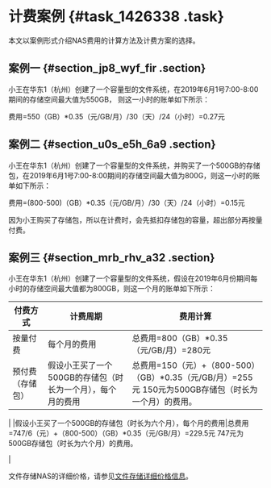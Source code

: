 # 计费案例 {#task_1426338 .task}

本文以案例形式介绍NAS费用的计算方法及计费方案的选择。

## 案例一 {#section_jp8_wyf_fir .section}

小王在华东1（杭州）创建了一个容量型的文件系统，在2019年6月1号7:00-8:00期间的存储空间最大值为550GB， 则这一小时的账单如下所示：

费用=550（GB）\*0.35（元/GB/月）/30（天）/24（小时）=0.27元

## 案例二 {#section_u0s_e5h_6a9 .section}

小王在华东1（杭州）创建了一个容量型的文件系统，并购买了一个500GB的存储包，在2019年6月1号7:00-8:00期间的存储空间最大值为800G，则这一小时的账单如下所示：

费用=\(800-500\)（GB）\*0.35（元/GB/月）/30（天）/24（小时）=0.15元

因为小王购买了存储包，所以在计费时，会先抵扣存储包的容量，超出部分再按量付费。

## 案例三 {#section_mrb_rhv_a32 .section}

小王在华东1（杭州）创建了一个容量型的文件系统，假设在2019年6月份期间每小时的存储空间最大值都为800GB，则这一个月的账单如下所示：

|付费方式|计费周期|费用计算|
|----|----|----|
|按量付费|每个月的费用|总费用=800（GB）\*0.35（元/GB/月）=280元|
|预付费（存储包）|假设小王买了一个500GB的存储包（时长为一个月），每个月的费用|总费用=150（元）+（800-500）（GB）\*0.35（元/GB/月）=255元 150元为500GB存储包（时长为一个月）的费用。

 |
|假设小王买了一个500GB的存储包（时长为六个月），每个月的费用|总费用=747/6（元）+（800-500）（GB）\*0.35（元/GB/月）=229.5元 747元为500GB存储包（时长为六个月）的费用。

 |

文件存储NAS的详细价格，请参见[文件存储详细价格信息](https://www.aliyun.com/price/product#/nas/detail)。

